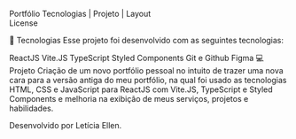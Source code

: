 Portfólio
Tecnologias   |    Projeto   |    Layout   
License


🚀 Tecnologias
Esse projeto foi desenvolvido com as seguintes tecnologias:

ReactJS
Vite.JS
TypeScript
Styled Components
Git e Github
Figma
💻 Projeto
Criação de um novo portfólio pessoal no intuito de trazer uma nova cara para a versão antiga do meu portfólio, na qual foi usado as tecnologias HTML, CSS e JavaScript para ReactJS com Vite.JS, TypeScript e Styled Components e melhoria na exibição de meus serviços, projetos e habilidades.


Desenvolvido por Letícia Ellen.
